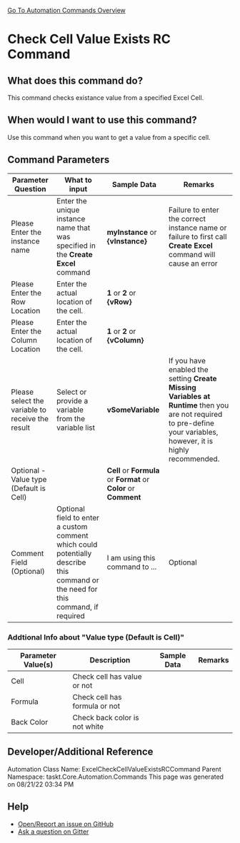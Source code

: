 <!--TITLE: Check Cell Value Exists RC Command -->
<!-- SUBTITLE: a command in the Excel Commands group. -->
[Go To Automation Commands Overview](/automation-commands.md)


# Check Cell Value Exists RC Command


## What does this command do?
This command checks existance value from a specified Excel Cell.


## When would I want to use this command?
Use this command when you want to get a value from a specific cell.


## Command Parameters
| Parameter Question   	| What to input  	|  Sample Data 	| Remarks  	|
| ---                    | ---               | ---           | ---       |
|Please Enter the instance name|Enter the unique instance name that was specified in the **Create Excel** command|**myInstance** or **{vInstance}**|Failure to enter the correct instance name or failure to first call **Create Excel** command will cause an error|
|Please Enter the Row Location|Enter the actual location of the cell.|**1** or **2** or **{vRow}**||
|Please Enter the Column Location|Enter the actual location of the cell.|**1** or **2** or **{vColumn}**||
|Please select the variable to receive the result|Select or provide a variable from the variable list|**vSomeVariable**|If you have enabled the setting **Create Missing Variables at Runtime** then you are not required to pre-define your variables, however, it is highly recommended.|
|Optional - Value type (Default is Cell)||**Cell** or **Formula** or **Format** or **Color** or **Comment**||
|Comment Field (Optional)|Optional field to enter a custom comment which could potentially describe this command or the need for this command, if required|I am using this command to ...|Optional|










### Addtional Info about &quot;Value type (Default is Cell)&quot;
| Parameter Value(s) | Description   | Sample Data 	| Remarks  	|
| ---             | ---           | ---          | ---       |
|Cell|Check cell has value or not|||
|Formula|Check cell has formula or not|||
|Back Color|Check back color is not white|||




## Developer/Additional Reference
Automation Class Name: ExcelCheckCellValueExistsRCCommand
Parent Namespace: taskt.Core.Automation.Commands
This page was generated on 08/21/22 03:34 PM


## Help
- [Open/Report an issue on GitHub](https://github.com/rcktrncn/taskt/issues/new)
- [Ask a question on Gitter](https://gitter.im/taskt-rpa/Lobby)
